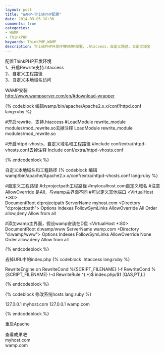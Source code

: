 ```yaml
---
layout: post
title: "WAMP+ThinkPHP配置"
date: 2014-03-05 18:30
comments: true
categories:
- WAMP
- ThinkPHP
keywords: ThinkPHP,WAMP
description: ThinkPHP开发环境WAMP部署，.htaccess，自定义路径，自定义域名
---
```


配置ThinkPHP开发环境
</br>1、开启Rewrite支持.htaccess
</br>2、自定义工程路径
</br>3、自定义本地域名访问

WAMP安装
</br>http://www.wampserver.com/en/#download-wrapper

{% codeblock 编辑wamp/bin/apache/Apache2.x.x/conf/httpd.conf lang:ruby %}

#开启rewrite，支持.htaccess
#LoadModule rewrite_module modules/mod_rewrite.so去掉注释
LoadModule rewrite_module modules/mod_rewrite.so

#开启httpd-vhosts，自定义域名和工程路径
#Include conf/extra/httpd-vhosts.conf去掉注释
Include conf/extra/httpd-vhosts.conf

{% endcodeblock %}
<!--more--> 

自定义本地域名和工程路径
{% codeblock 编辑wamp/bin/apache/Apache2.x.x/conf/extra/httpd-vhosts.conf lang:ruby %}

#自定义工程路径
#d:projectpath工程路径
#mylocalhost.com自定义域名
#注意AllowOverride 是All，与wamp主界面不同
#可以定义其他端口
<VirtualHost *:80>  
  DocumentRoot d:projectpath 
  ServerName myhost.com 
  <Directory "d:projectpath"> 
      Options Indexes FollowSymLinks 
      AllowOverride All 
      Order allow,deny 
      Allow from all 
  </Directory> 
</VirtualHost>

#添加wamp主界面，假设wamp安装在D盘
<VirtualHost *:80>  
  DocumentRoot d:wamp/www 
  ServerName wamp.com 
  <Directory "d:wamp/www"> 
      Options Indexes FollowSymLinks 
      AllowOverride None 
      Order allow,deny 
      Allow from all 
  </Directory> 
</VirtualHost>

{% endcodeblock %}

去掉URL中的index.php
{% codeblock .htaccess lang:ruby %}

<IfModule mod_rewrite.c>
RewriteEngine on
RewriteCond %{SCRIPT_FILENAME} !-f
RewriteCond %{SCRIPT_FILENAME} !-d
RewriteRule ^(.*)$ index.php/$1 [QAS,PT,L]
</IfModule>

{% endcodeblock %}

{% codeblock 修改系统hosts lang:ruby %}

127.0.0.1 	myhost.com
127.0.0.1 	wamp.com

{% endcodeblock %}

重启Apache

查看成果吧
</br>myhost.com
</br>wamp.com



